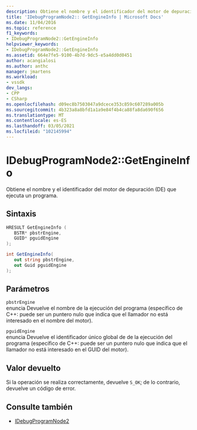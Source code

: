 ```yaml
---
description: Obtiene el nombre y el identificador del motor de depuración (DE) que ejecuta un programa.
title: 'IDebugProgramNode2:: GetEngineInfo | Microsoft Docs'
ms.date: 11/04/2016
ms.topic: reference
f1_keywords:
- IDebugProgramNode2::GetEngineInfo
helpviewer_keywords:
- IDebugProgramNode2::GetEngineInfo
ms.assetid: 664e7fe5-9100-4b7d-9dc5-e5a4dd0d0451
author: acangialosi
ms.author: anthc
manager: jmartens
ms.workload:
- vssdk
dev_langs:
- CPP
- CSharp
ms.openlocfilehash: d09ec8b7503047a9dcece353c859c607289a005b
ms.sourcegitcommit: 4b323a8a8bfd1a1a9e84f4b4ca88fa8da690f656
ms.translationtype: MT
ms.contentlocale: es-ES
ms.lasthandoff: 03/05/2021
ms.locfileid: "102145994"
---
```

# <a name="idebugprogramnode2getengineinfo"></a>IDebugProgramNode2::GetEngineInfo
Obtiene el nombre y el identificador del motor de depuración (DE) que ejecuta un programa.

## <a name="syntax"></a>Sintaxis

```cpp
HRESULT GetEngineInfo ( 
   BSTR* pbstrEngine,
   GUID* pguidEngine
);
```

```csharp
int GetEngineInfo(
   out string pbstrEngine,
   out Guid pguidEngine
);
```

## <a name="parameters"></a>Parámetros
`pbstrEngine`\
enuncia Devuelve el nombre de la ejecución del programa (específico de C++: puede ser un puntero nulo que indica que el llamador no está interesado en el nombre del motor).

`pguidEngine`\
enuncia Devuelve el identificador único global de de la ejecución del programa (específico de C++: puede ser un puntero nulo que indica que el llamador no está interesado en el GUID del motor).

## <a name="return-value"></a>Valor devuelto
 Si la operación se realiza correctamente, devuelve `S_OK`; de lo contrario, devuelve un código de error.

## <a name="see-also"></a>Consulte también
- [IDebugProgramNode2](../../../extensibility/debugger/reference/idebugprogramnode2.md)
